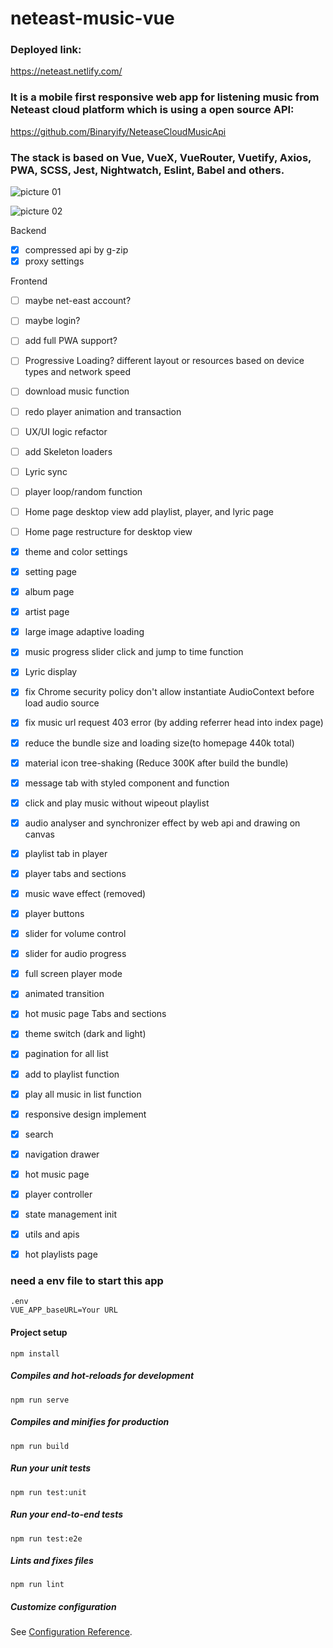 # neteast-music-vue

### Deployed link:
https://neteast.netlify.com/

### It is a mobile first responsive web app for listening music from Neteast cloud platform which is using a open source API: 
https://github.com/Binaryify/NeteaseCloudMusicApi

### The stack is based on Vue, VueX, VueRouter, Vuetify, Axios, PWA, SCSS, Jest, Nightwatch, Eslint, Babel and others.

![picture 01](https://github.com/tatoMa/neteast-cloud-music-player/blob/master/01.jpg?raw=true)

![picture 02](https://github.com/tatoMa/neteast-cloud-music-player/blob/master/02.jpg?raw=true)

Backend
- [x] compressed api by g-zip
- [x] proxy settings

Frontend
- [ ] maybe net-east account?
- [ ] maybe login?
- [ ] add full PWA support?
- [ ] Progressive Loading? different layout or resources based on device types and network speed
- [ ] download music function
- [ ] redo player animation and transaction
- [ ] UX/UI logic refactor
- [ ] add Skeleton loaders
- [ ] Lyric sync
- [ ] player loop/random function
- [ ] Home page desktop view add playlist, player, and lyric page
- [ ] Home page restructure for desktop view
- [x] theme and color settings
- [x] setting page
- [x] album page
- [x] artist page
- [x] large image adaptive loading
- [x] music progress slider click and jump to time function
- [x] Lyric display
- [x] fix Chrome security policy don't allow instantiate AudioContext before load audio source 
- [x] fix music url request 403 error (by adding referrer head into index page)
- [x] reduce the bundle size and loading size(to homepage 440k total)
- [x] material icon tree-shaking (Reduce 300K after build the bundle)
- [x] message tab with styled component and function
- [x] click and play music without wipeout playlist
- [x] audio analyser and synchronizer effect by web api and drawing on canvas
- [x] playlist tab in player
- [x] player tabs and sections
- [x] music wave effect (removed)
- [x] player buttons
- [x] slider for volume control
- [x] slider for audio progress
- [x] full screen player mode
- [x] animated transition
- [x] hot music page Tabs and sections
- [x] theme switch (dark and light)
- [x] pagination for all list
- [x] add to playlist function
- [x] play all music in list function
- [x] responsive design implement
- [x] search
- [x] navigation drawer
- [x] hot music page 
- [x] player controller
- [x] state management init
- [x] utils and apis
- [x] hot playlists page 


### need a env file to start this app
```
.env
VUE_APP_baseURL=Your URL
```

#### Project setup
```
npm install
```

##### Compiles and hot-reloads for development
```
npm run serve
```

##### Compiles and minifies for production
```
npm run build
```

##### Run your unit tests
```
npm run test:unit
```

##### Run your end-to-end tests
```
npm run test:e2e
```

##### Lints and fixes files
```
npm run lint
```

##### Customize configuration
See [Configuration Reference](https://cli.vuejs.org/config/).
